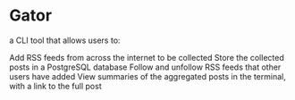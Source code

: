 # Gator

a CLI tool that allows users to:

Add RSS feeds from across the internet to be collected
Store the collected posts in a PostgreSQL database
Follow and unfollow RSS feeds that other users have added
View summaries of the aggregated posts in the terminal, with a link to the full post